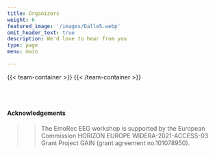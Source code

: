 ```yaml
---
title: Organizers
weight: 6
featured_image: '/images/Dalle5.webp'
omit_header_text: true
description: We'd love to hear from you
type: page
menu: main

---
```


{{< team-container >}}
{{< /team-container >}}

<br>  
</br>  

#### Acknowledgements
>> The EmoRec EEG workshop is supported by the European Commission HORIZON EUROPE WIDERA-2021-ACCESS-03 Grant Project GAIN (grant agreement no.101078950).

